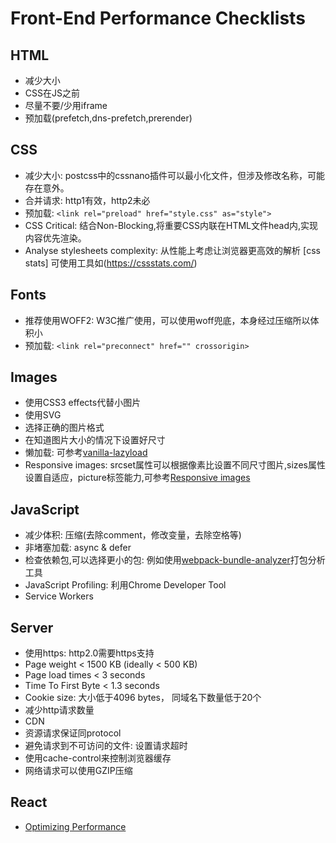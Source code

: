 # Front-End Performance Checklists

## HTML
* 减少大小
* CSS在JS之前
* 尽量不要/少用iframe
* 预加载(prefetch,dns-prefetch,prerender)

## CSS
* 减少大小: postcss中的cssnano插件可以最小化文件，但涉及修改名称，可能存在意外。
* 合并请求: http1有效，http2未必
* 预加载:  ```<link rel="preload" href="style.css" as="style">```
* CSS Critical: 结合Non-Blocking,将重要CSS内联在HTML文件head内,实现内容优先渲染。
* Analyse stylesheets complexity: 从性能上考虑让浏览器更高效的解析 [css stats] 可使用工具如(https://cssstats.com/)

## Fonts
* 推荐使用WOFF2: W3C推广使用，可以使用woff兜底，本身经过压缩所以体积小
* 预加载: ```<link rel="preconnect" href="" crossorigin>```

## Images
* 使用CSS3 effects代替小图片
* 使用SVG
* 选择正确的图片格式
* 在知道图片大小的情况下设置好尺寸
* 懒加载: 可参考[vanilla-lazyload](https://github.com/verlok/vanilla-lazyload)
* Responsive images: srcset属性可以根据像素比设置不同尺寸图片,sizes属性设置自适应，picture标签能力,可参考[Responsive images](https://developer.mozilla.org/en-US/docs/Learn/HTML/Multimedia_and_embedding/Responsive_images)

## JavaScript
* 减少体积: 压缩(去除comment，修改变量，去除空格等)
* 非堵塞加载: async & defer
* 检查依赖包,可以选择更小的包: 例如使用[webpack-bundle-analyzer](https://github.com/webpack-contrib/webpack-bundle-analyzer)打包分析工具
* JavaScript Profiling: 利用Chrome Developer Tool
* Service Workers

## Server
* 使用https: http2.0需要https支持
* Page weight < 1500 KB (ideally < 500 KB)
* Page load times < 3 seconds
* Time To First Byte < 1.3 seconds
* Cookie size: 大小低于4096 bytes， 同域名下数量低于20个
* 减少http请求数量
* CDN
* 资源请求保证同protocol
* 避免请求到不可访问的文件: 设置请求超时
* 使用cache-control来控制浏览器缓存
* 网络请求可以使用GZIP压缩

## React
* [Optimizing Performance](https://reactjs.org/docs/optimizing-performance.html)